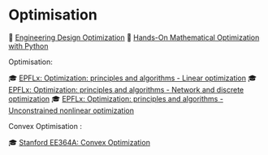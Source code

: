 # Optimisation

📖 [Engineering Design Optimization](https://mdobook.github.io/)
📖 [Hands-On Mathematical Optimization with Python](https://mobook.github.io/MO-book/intro.html#)

Optimisation:

🎓 [EPFLx: Optimization: principles and algorithms - Linear optimization](https://www.edx.org/learn/math/ecole-polytechnique-federale-de-lausanne-optimization-principles-and-algorithms-linear-optimization)
🎓 [EPFLx: Optimization: principles and algorithms - Network and discrete optimization](https://www.edx.org/learn/math/ecole-polytechnique-federale-de-lausanne-optimization-principles-and-algorithms-network-and-discrete-optimization)
🎓 [EPFLx: Optimization: principles and algorithms - Unconstrained nonlinear optimization](https://www.edx.org/learn/algorithms/ecole-polytechnique-federale-de-lausanne-optimization-principles-and-algorithms-unconstrained-nonlinear-optimization)

Convex Optimisation :

🎓 [Stanford EE364A: Convex Optimization](https://csdiy.wiki/en/%E6%95%B0%E5%AD%A6%E8%BF%9B%E9%98%B6/convex/)
